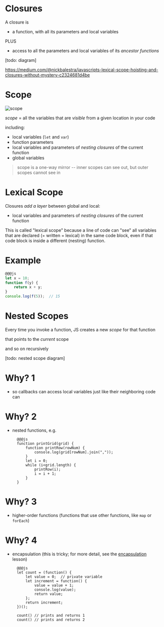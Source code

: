 # Closures

A closure is

* a function, with all its parameters and local variables

PLUS

* access to all the parameters and local variables of its *ancestor functions*

[todo: diagram]

<https://medium.com/@nickbalestra/javascripts-lexical-scope-hoisting-and-closures-without-mystery-c2324681d4be>

# Scope

![scope](scope.jpg)

*scope* = all the variables that are *visible* from a given location in your code

including:

  * local variables (`let` and `var`)
  * function parameters
  * local variables and parameters of *nesting closures* of the current function
  * global variables

> scope is a one-way mirror -- inner scopes can see out, but outer scopes cannot see in

# Lexical Scope

Closures *add a layer* between global and local:

  * local variables and parameters of *nesting closures* of the current function

This is called "lexical scope" because a line of code can "see" all variables that are declared (= written = lexical) in the same code block, even if that code block is inside a different (nesting) function. 

# Example

```js
@@@js
let x = 10;
function f(y) {
    return x + y;
}
console.log(f(5));  // 15
```

# Nested Scopes

Every time you invoke a function, JS creates a new *scope* for that function

that points to the *current* scope

and so on recursively

[todo: nested scope diagram]

# Why? 1

* so callbacks can access local variables just like their neighboring code can

# Why? 2

* nested functions, e.g.

        @@@js
        function printGrid(grid) {
            function printRow(rowNum) {
                console.log(grid[rowNum].join(","));
            }
            let i = 0;
            while (i<grid.length) {
                printRow(i);
                i = i + 1;
            }
        }

# Why? 3

* higher-order functions (functions that use other functions, like `map` or `forEach`)

# Why? 4

* encapsulation (this is tricky; for more detail, see the [encapsulation](/javascript/encapsulation) lesson)

        @@@js
        let count = (function() {
            let value = 0;  // private variable
            let increment = function() {
                value = value + 1;
                console.log(value);
                return value;
            };
            return increment;
        })();

        count() // prints and returns 1
        count() // prints and returns 2
        
